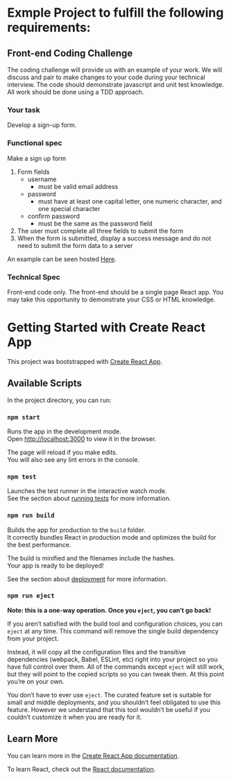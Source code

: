 # Exmple Project to fulfill the following requirements:

## Front-end Coding Challenge
The coding challenge will provide us with an example of your work. We will discuss and pair to make changes to your code during your technical interview. The code should demonstrate javascript and unit test knowledge. All work should be done using a TDD approach.

### Your task
Develop a sign-up form.

### Functional spec
Make a sign up form
1. Form fields
    * username
      * must be valid email address
    * password
      * must have at least one capital letter, one numeric character, and one
special character
    * confirm password
      * must be the same as the password field
2. The user must complete all three fields to submit the form
3. When the form is submitted, display a success message and do not need to submit
the form data to a server

An example can be seen hosted [Here](https://signupform-4149e.web.app/).

### Technical Spec
Front-end code only. The front-end should be a single page React app. You may take this opportunity to demonstrate your CSS or HTML knowledge.
  
# Getting Started with Create React App

This project was bootstrapped with [Create React App](https://github.com/facebook/create-react-app).

## Available Scripts

In the project directory, you can run:

### `npm start`

Runs the app in the development mode.\
Open [http://localhost:3000](http://localhost:3000) to view it in the browser.

The page will reload if you make edits.\
You will also see any lint errors in the console.

### `npm test`

Launches the test runner in the interactive watch mode.\
See the section about [running tests](https://facebook.github.io/create-react-app/docs/running-tests) for more information.

### `npm run build`

Builds the app for production to the `build` folder.\
It correctly bundles React in production mode and optimizes the build for the best performance.

The build is minified and the filenames include the hashes.\
Your app is ready to be deployed!

See the section about [deployment](https://facebook.github.io/create-react-app/docs/deployment) for more information.

### `npm run eject`

**Note: this is a one-way operation. Once you `eject`, you can’t go back!**

If you aren’t satisfied with the build tool and configuration choices, you can `eject` at any time. This command will remove the single build dependency from your project.

Instead, it will copy all the configuration files and the transitive dependencies (webpack, Babel, ESLint, etc) right into your project so you have full control over them. All of the commands except `eject` will still work, but they will point to the copied scripts so you can tweak them. At this point you’re on your own.

You don’t have to ever use `eject`. The curated feature set is suitable for small and middle deployments, and you shouldn’t feel obligated to use this feature. However we understand that this tool wouldn’t be useful if you couldn’t customize it when you are ready for it.

## Learn More

You can learn more in the [Create React App documentation](https://facebook.github.io/create-react-app/docs/getting-started).

To learn React, check out the [React documentation](https://reactjs.org/).
